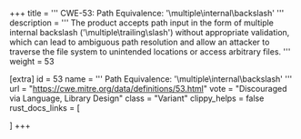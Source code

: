 +++
title = '''
CWE-53: Path Equivalence: '\multiple\\internal\backslash'
'''
description	= '''
The product accepts path input in the form of multiple internal backslash ('\multiple\trailing\\slash') without appropriate validation, which can lead to ambiguous path resolution and allow an attacker to traverse the file system to unintended locations or access arbitrary files.
'''
weight = 53

[extra]
id = 53
name = '''
Path Equivalence: '\multiple\\internal\backslash'
'''
url = "https://cwe.mitre.org/data/definitions/53.html"
vote = "Discouraged via Language, Library Design"
class = "Variant"
clippy_helps = false
rust_docs_links = [

]
+++
